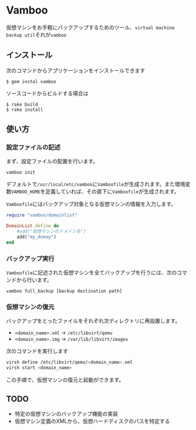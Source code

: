 # Vamboo

仮想マシンをお手軽にバックアップするためのツール、`virtual machine backup util`それが`vamboo`

## インストール

次のコマンドからアプリケーションをインストールできます

	$ gem instal vamboo

ソースコードからビルドする場合は

	$ rake build
	$ rake install


## 使い方

### 設定ファイルの記述

まず、設定ファイルの配置を行います。

	vamboo init

デフォルトで`/usr/local/etc/vamboo`に`Vamboofile`が生成されます。また環境変数`VAMBOO_HOME`を定義していれば、その直下に`Vamboofile`が生成されます。

`Vamboofile`にはバックアップ対象となる仮想マシンの情報を入力します。


```ruby
require "vamboo/domainlist" 

DomainList.define do 
	#add("仮想マシンのドメイン名")
	add("my_domay") 
end
```
### バックアップ実行

`Vamboofile`に記述された仮想マシンを全てバックアップを行うには、次のコマンドから行います。

	vamboo full_backup [backup destination path]

### 仮想マシンの復元

バックアップをとったファイルをそれぞれ次ディレクトリに再設置します。

 - `<domain_name>.xml` -> `/etc/libvirt/qemu`
 - `<domain_name>.img` -> `/var/lib/libvirt/images`

次のコマンドを実行します

```sh
virsh define /etc/libvirt/qemu/<domain_name>.xml
virsh start <domain_name>
```


この手順で、仮想マシンの復元と起動ができます。
## TODO

 - 特定の仮想マシンのバックアップ機能の実装
 - 仮想マシン定義のXMLから、仮想ハードディスクのパスを特定する
